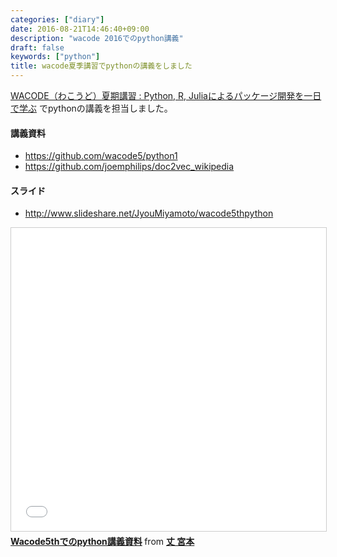 ```yaml
---
categories: ["diary"]
date: 2016-08-21T14:46:40+09:00
description: "wacode 2016でのpython講義"
draft: false
keywords: ["python"]
title: wacode夏季講習でpythonの講義をしました
---
```


[WACODE（わこうど）夏期講習 : Python, R, Juliaによるパッケージ開発を一日で学ぶ](https://atnd.org/events/79769)
でpythonの講義を担当しました。

#### 講義資料

* https://github.com/wacode5/python1
* https://github.com/joemphilips/doc2vec_wikipedia

#### スライド

* http://www.slideshare.net/JyouMiyamoto/wacode5thpython

<iframe src="//www.slideshare.net/slideshow/embed_code/key/6wEWnhIGDnGBm6" width="595" height="485" frameborder="0" marginwidth="0" marginheight="0" scrolling="no" style="border:1px solid #CCC; border-width:1px; margin-bottom:5px; max-width: 100%;" allowfullscreen> </iframe> <div style="margin-bottom:5px"> <strong> <a href="//www.slideshare.net/JyouMiyamoto/wacode5thpython" title="Wacode5thでのpython講義資料" target="_blank">Wacode5thでのpython講義資料</a> </strong> from <strong><a href="//www.slideshare.net/JyouMiyamoto" target="_blank">丈 宮本</a></strong> </div>
